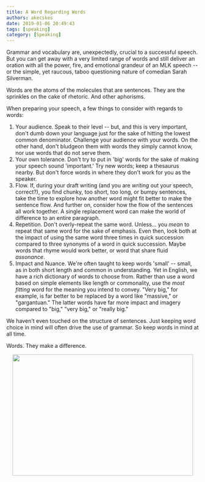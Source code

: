```yaml
---
title: A Word Regarding Words
authors: akecskes
date: 2019-01-06 20:49:43
tags: [speaking]
category: [Speaking]
---
```


<p>Grammar and vocabulary are, unexpectedly, crucial to a successful speech. But you can get away with a very limited range of words and still deliver an oration with all the power, fire, and emotional grandeur of an MLK speech -- or the simple, yet raucous, taboo questioning nature of comedian Sarah Silverman.</p>
<p>Words are the atoms of the molecules that are sentences. They are the sprinkles on the cake of rhetoric. And other aphorisms. </p>
<p>When preparing your speech, a few things to consider with regards to words:</p>
<ol>
<li>Your audience. Speak to their level -- but, and this is very important, don't dumb down your language just for the sake of hitting the lowest common denominator. Challenge your audience with your words. On the other hand, don't bludgeon them with words they simply cannot know, nor use words that do not serve them.</li>
<li>Your own tolerance. Don't try to put in 'big' words for the sake of making your speech sound 'important.' Try new words; keep a thesaurus nearby. But don't force words in where they don't work for you as the speaker.</li>
<li>Flow. If, during your draft writing (and you are <em>writing</em> out your speech, correct?), you find chunky, too short, too long, or bumpy sentences, take the time to explore how another word might fit better to make the sentence flow. And further on, consider how the flow of the sentences all work together. A single replacement word can make the world of difference to an entire paragraph.</li>
<li>Repetition. Don't overly-repeat the same word. Unless... you <em>mean </em>to repeat that same word for the sake of emphasis. Even then, look both at the impact of using the same word three times in quick succession compared to three synonyms of a word in quick succession. Maybe words that rhyme would work better, or word that share fluid <dfn title="Words with non-rhyming, similar vowel sounds">assonance</dfn>.</li>
<li>Impact and Nuance. We're often taught to keep words 'small' -- small, as in both short length and common in understanding. Yet in English, we have a rich dictionary of words to choose from. Rather than use a word based on simple elements like length or commonality, use the <em>most fitting</em> word for the meaning you intend to convey. "Very big," for example, is far better to be replaced by a word like "massive," or "gargantuan." The latter words have far more impact and imagery compared to "big," "very big," or "really big." </li>
</ol>
<p>We haven't even touched on the structure of sentences. Just keeping word choice in mind will often drive the use of grammar. So keep words in mind at all time.</p>
<p>Words. They make a difference.</p>
<p style="text-align: center;"><img src="images/article_images/thanks-1804597_1920.jpg" width="473" height="317" /></p>